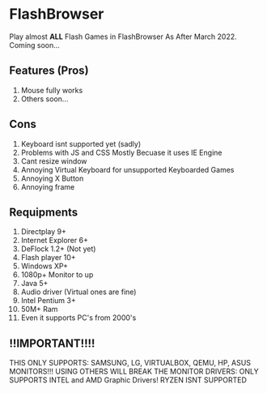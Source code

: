 # FlashBrowser
Play almost **ALL** Flash Games in FlashBrowser As After March 2022.
Coming soon...


## Features (Pros)
1. Mouse fully works
2. Others soon...

## Cons
1. Keyboard isnt supported yet (sadly)
2. Problems with JS and CSS Mostly Becuase it uses IE Engine
3. Cant resize window
4. Annoying Virtual Keyboard for unsupported Keyboarded Games
5. Annoying X Button
6. Annoying frame


## Requipments
1. Directplay 9+
2. Internet Explorer 6+
3. DeFlock 1.2+ (Not yet)
4. Flash player 10+
5. Windows XP+
6. 1080p+ Monitor to up
7. Java 5+
8. Audio driver (Virtual ones are fine)
9. Intel Pentium 3+
10. 50M+ Ram
11. Even it supports PC's from 2000's
## !!IMPORTANT!!!!
THIS ONLY SUPPORTS:
SAMSUNG, LG, VIRTUALBOX, QEMU, HP, ASUS MONITORS!!! USING OTHERS WILL BREAK THE MONITOR DRIVERS: ONLY SUPPORTS INTEL and AMD Graphic Drivers! RYZEN ISNT SUPPORTED
